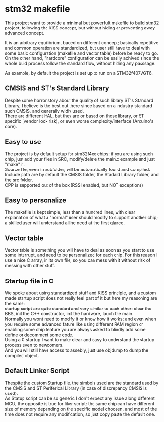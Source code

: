 #  stm32 makefile
This project want to provide a minimal but powerfult makefile to build stm32 project, following the KISS concept, but without hiding or preventing away advanced concept.  
  
It is an arbitrary equilibrium, baded on different concept; basically repetitive and common operation are standardized, but user still have to deal with some basic configuration (makefile and vector table) before be ready to go. On the other hand, "hardcore" configuration can be easily achived since the whole buid process follow the standard flow, without hiding any passsage.  
  
As example, by default the project is set up to run on a STM32f407VGT6.

## CMSIS and ST's Standard Library
Despite some horror story about the quality of such library ST's Standard Library, I believe is the best out there since based on a industry standard such CMSIS, and generally widly used.  
There are different HAL, but they are or based on those library, or ST specific (vendor lock risk), or even worse complexity/interface (Arduino's core).

## Easy to use
The project is by default setup for stm32f4xx chips: if you are using such chip, just add your files in SRC, modify/delete the main.c example and just "make" it.  
Source file, even in subfolder, will be automatically found and compiled.  
Include path are by default the CMSIS folder, the Stadard Library folder, and the src folder.  
CPP is supported out of the box (RSSI enabled, but NOT exceptions)

## Easy to personalize
The makefile is kept simple, less than a hundred lines, with clear explanation of what a "normal" user should modify to support another chip; a skilled user will understand all he need at the first glance.

## Vector table
Vector table is something you will have to deal as soon as you start to use some interrupt, and need to be personalized for each chip. For this reason I use a nice C array, in its own file, so you can mess with it without risk of messing with other stuff.

## Startup file in C
We spoke about using standardized stuff and KISS princlple, and a custom made startup script does not really feel part of it but here my reasoning are the same:  
startup script are quite standard and very similar to each other: clear the BBS, init the C++ constructor, init the hardware, lauch the main.  
Normally you wont need to modify it or know how it works; and even when you require some advanced fature like using different RAM region or enabling some chip feature you are always asked to blindly add some define or decomment some code.  
Using a C startup I want to make clear and easy to understand the startup process even to newcomers.  
And you will still have access to assebly, just use objdump to dump the compiled object.

## Default Linker Script
Thespite the custom Startup file, the simbols used are the standard used by the CMSIS and ST Periferical Library (in case of discrepancy CMSIS is used).  
As Statup script can be so generic I don't expect any issue along different MCU, the opposite is true for liker script: the same chip can have different size of memory depending on the specific model choosen, and most of the time does not require any modification, so just copy paste the default one.